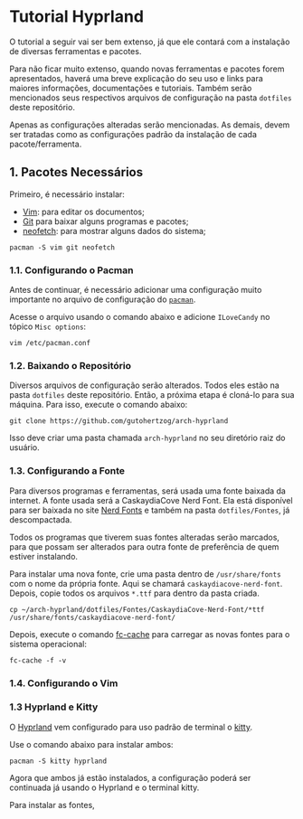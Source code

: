 # Tutorial Hyprland #

O tutorial a seguir vai ser bem extenso, já que ele contará com a instalação de diversas ferramentas e pacotes.

Para não ficar muito extenso, quando novas ferramentas e pacotes forem apresentados, haverá uma breve explicação do seu uso e links para maiores informações, documentações e tutoriais. Também serão mencionados seus respectivos arquivos de configuração na pasta `dotfiles` deste repositório.

Apenas as configurações alteradas serão mencionadas. As demais, devem ser tratadas como as configurações padrão da instalação de cada pacote/ferramenta.

## 1. Pacotes Necessários ##
Primeiro, é necessário instalar:
- [Vim](https://www.tutorialspoint.com/vim/index.htm): para editar os documentos;
- [Git](https://git-scm.com/docs/gittutorial) para baixar alguns programas e pacotes;
- [neofetch](https://linuxnightly.com/neofetch-command-in-linux/): para mostrar alguns dados do sistema;
```shell
pacman -S vim git neofetch
```

### 1.1. Configurando o Pacman ###
Antes de continuar, é necessário adicionar uma configuração muito importante no arquivo de configuração do [`pacman`](https://itsfoss.com/pacman-command/).

Acesse o arquivo usando o comando abaixo e adicione `ILoveCandy` no tópico `Misc options`:
```shell
vim /etc/pacman.conf
```

### 1.2. Baixando o Repositório ###
Diversos arquivos de configuração serão alterados. Todos eles estão na pasta `dotfiles` deste repositório. Então, a próxima etapa é cloná-lo para sua máquina. Para isso, execute o comando abaixo:
```shell
git clone https://github.com/gutohertzog/arch-hyprland
```

Isso deve criar uma pasta chamada `arch-hyprland` no seu diretório raiz do usuário.

### 1.3. Configurando a Fonte ###
Para diversos programas e ferramentas, será usada uma fonte baixada da internet. A fonte usada será a CaskaydiaCove Nerd Font. Ela está disponível para ser baixada no site [Nerd Fonts](https://www.nerdfonts.com) e também na pasta `dotfiles/Fontes`, já descompactada.

Todos os programas que tiverem suas fontes alteradas serão marcados, para que possam ser alterados para outra fonte de preferência de quem estiver instalando.

Para instalar uma nova fonte, crie uma pasta dentro de `/usr/share/fonts` com o nome da própria fonte. Aqui se chamará `caskaydiacove-nerd-font`. Depois, copie todos os arquivos `*.ttf` para dentro da pasta criada.
```shell
cp ~/arch-hyprland/dotfiles/Fontes/CaskaydiaCove-Nerd-Font/*ttf /usr/share/fonts/caskaydiacove-nerd-font/
```

Depois, execute o comando [fc-cache](https://wiki.archlinux.org/title/fonts) para carregar as novas fontes para o sistema operacional:
```shell
fc-cache -f -v
```

### 1.4. Configurando o Vim ###


### 1.3 Hyprland e Kitty ###
O [Hyprland](https://hyprland.org/) vem configurado para uso padrão de terminal o [kitty](https://sw.kovidgoyal.net/kitty/).

Use o comando abaixo para instalar ambos:
```shell
pacman -S kitty hyprland
```

Agora que ambos já estão instalados, a configuração poderá ser continuada já usando o Hyprland e o terminal kitty.

Para instalar as fontes, 


